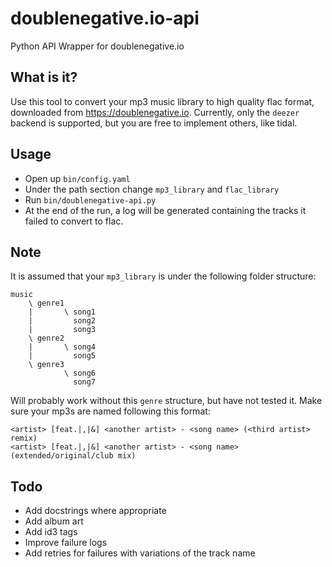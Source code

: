 # doublenegative.io-api
Python API Wrapper for doublenegative.io
## What is it?
Use this tool to convert your mp3 music library to high quality flac format, downloaded from 
https://doublenegative.io. Currently, only the `deezer` backend is supported, but you are free to 
implement others, like tidal.
## Usage
- Open up `bin/config.yaml`
- Under the path section change `mp3_library` and `flac_library`
- Run `bin/doublenegative-api.py`
- At the end of the run, a log will be generated containing the tracks it failed to convert to flac.
## Note
It is assumed that your `mp3_library` is under the following folder structure:
```
music
    \ genre1
    |       \ song1
    |         song2
    |         song3
    \ genre2
    |       \ song4
    |         song5
    \ genre3
            \ song6
              song7
```
Will probably work without this `genre` structure, but have not tested it.
Make sure your mp3s are named following this format:
```
<artist> [feat.|,|&] <another artist> - <song name> (<third artist> remix)
<artist> [feat.|,|&] <another artist> - <song name> (extended/original/club mix)
```
## Todo
- Add docstrings where appropriate
- Add album art
- Add id3 tags
- Improve failure logs
- Add retries for failures with variations of the track name
